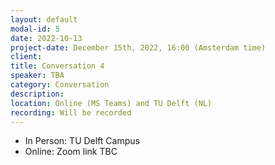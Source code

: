 ```yaml
---
layout: default
modal-id: 5
date: 2022-10-13
project-date: December 15th, 2022, 16:00 (Amsterdam time)
client: 
title: Conversation 4
speaker: TBA
category: Conversation
description: 
location: Online (MS Teams) and TU Delft (NL) 
recording: Will be recorded
---
```


* In Person: TU Delft Campus
* Online: Zoom link TBC